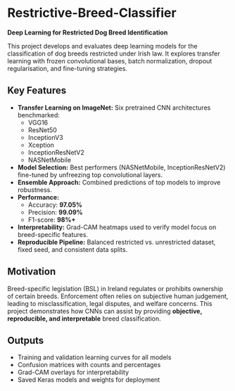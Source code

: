 # Restrictive-Breed-Classifier  

**Deep Learning for Restricted Dog Breed Identification**  

This project develops and evaluates deep learning models for the classification of dog breeds restricted under Irish law. It explores transfer learning with frozen convolutional bases, batch normalization, dropout regularisation, and fine-tuning strategies.  

## Key Features  
- **Transfer Learning on ImageNet:** Six pretrained CNN architectures benchmarked:  
  - VGG16  
  - ResNet50  
  - InceptionV3  
  - Xception  
  - InceptionResNetV2  
  - NASNetMobile  
- **Model Selection:** Best performers (NASNetMobile, InceptionResNetV2) fine-tuned by unfreezing top convolutional layers.  
- **Ensemble Approach:** Combined predictions of top models to improve robustness.  
- **Performance:**  
  - Accuracy: **97.05%**  
  - Precision: **99.09%**  
  - F1-score: **98%+**  
- **Interpretability:** Grad-CAM heatmaps used to verify model focus on breed-specific features.  
- **Reproducible Pipeline:** Balanced restricted vs. unrestricted dataset, fixed seed, and consistent data splits.  

## Motivation  
Breed-specific legislation (BSL) in Ireland regulates or prohibits ownership of certain breeds. Enforcement often relies on subjective human judgement, leading to misclassification, legal disputes, and welfare concerns. This project demonstrates how CNNs can assist by providing **objective, reproducible, and interpretable** breed classification.  

## Outputs  
- Training and validation learning curves for all models  
- Confusion matrices with counts and percentages  
- Grad-CAM overlays for interpretability  
- Saved Keras models and weights for deployment  
